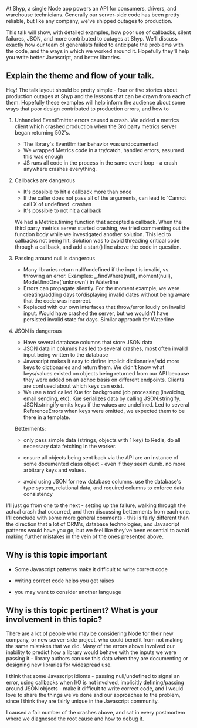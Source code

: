 At Shyp, a single Node app powers an API for consumers, drivers, and warehouse
technicians. Generally our server-side code has been pretty reliable, but like
any company, we've shipped outages to production.

This talk will show, with detailed examples, how poor use of callbacks, silent
failures, JSON, and more contributed to outages at Shyp. We'll discuss exactly
how our team of generalists failed to anticipate the problems with the code,
and the ways in which we worked around it. Hopefully they'll help you write
better Javascript, and better libraries.

## Explain the theme and flow of your talk.

Hey! The talk layout should be pretty simple - four or five stories about
production outages at Shyp and the lessons that can be drawn from each of them.
Hopefully these examples will help inform the audience about some ways that
poor design contributed to production errors, and how to

1. Unhandled EventEmitter errors caused a crash. We added a metrics client
   which crashed production when the 3rd party metrics server began returning
   502's.

    - The library's EventEmitter behavior was undocumented
    - We wrapped Metrics code in a try/catch, handled errors, assumed this was
      enough
    - JS runs all code in the process in the same event loop - a crash anywhere
      crashes everything.

2. Callbacks are dangerous

    - It's possible to hit a callback more than once
    - If the caller does not pass all of the arguments, can lead to 'Cannot
      call X of undefined' crashes
    - It's possible to not hit a callback

    We had a Metrics.timing function that accepted a callback. When the
    third party metrics server started crashing, we tried commenting out the
    function body while we investigated another solution. This led to callbacks
    not being hit. Solution was to avoid threading critical code through a
    callback, and add a start() line above the code in question.

3. Passing around null is dangerous

    - Many libraries return null/undefined if the input is invalid, vs.
      throwing an error. Examples: _.findWhere(null), moment(null),
      Model.findOne('unknown') in Waterline
    - Errors can propagate silently. For the moment example, we were
    creating/adding days to/displaying invalid dates without being aware that
    the code was incorrect.
    - Replaced with our own interfaces that throw/error loudly on invalid
    input. Would have crashed the server, but we wouldn't have persisted
    invalid state for days. Similar approach for Waterline

4. JSON is dangerous

    - Have several database columns that store JSON data
    - JSON data in columns has led to several crashes, most often invalid input
      being written to the database
    - Javascript makes it easy to define implicit dictionaries/add more keys
    to dictionaries and return them. We didn't know what keys/values existed
    on objects being returned from our API because they were added on an adhoc
    basis on different endpoints. Clients are confused about which keys can
    exist.
    - We use a tool called Kue for background job processing (invoicing,
    email sending, etc). Kue serializes data by calling JSON.stringify.
    JSON.stringify omits keys if the values are undefined. Led to several
    ReferenceErrors when keys were omitted, we expected them to be there in a
    template.

    Betterments:

    - only pass simple data (strings, objects with 1 key) to Redis, do all
    necessary data fetching in the worker.

    - ensure all objects being sent back via the API are an instance of some
    documented class object - even if they seem dumb. no more arbitrary keys
    and values.
    - avoid using JSON for new database columns. use the database's type
    system, relational data, and required columns to enforce data consistency

I'll just go from one to the next - setting up the failure, walking through the
actual crash that occurred, and then discussing betterments from each one. I'll
conclude with some more general comments - this is fairly different than the
direction that a lot of ORM's, database technologies, and Javascript patterns
would have you go, but we feel like they've been essential to avoid making
further mistakes in the vein of the ones presented above.

## Why is this topic important

- Some Javascript patterns make it difficult to write correct code

- writing correct code helps you get raises

- you may want to consider another language

## Why is this topic pertinent? What is your involvement in this topic?

There are a lot of people who may be considering Node for their new company, or
new server-side project, who could benefit from not making the same mistakes
that we did. Many of the errors above involved our inability to predict how
a library would behave with the inputs we were passing it - library authors
can use this data when they are documenting or designing new libraries for
widespread use.

I think that some Javascript idioms - passing null/undefined to signal an
error, using callbacks when I/O is not involved, implicitly defining/passing
around JSON objects - make it difficult to write correct code, and I would love
to share the things we've done and our approaches to the problem, since I think
they are fairly unique in the Javascript community.

I caused a fair number of the crashes above, and sat in every postmortem where
we diagnosed the root cause and how to debug it.
